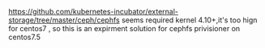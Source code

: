 https://github.com/kubernetes-incubator/external-storage/tree/master/ceph/cephfs seems  required kernel 4.10+,it's too hign for centos7 , so this is an expirment solution for cephfs privisioner on centos7.5